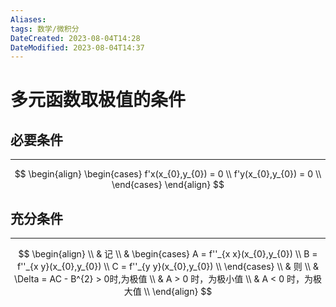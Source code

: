 ```yaml
---
Aliases: 
tags: 数学/微积分 
DateCreated: 2023-08-04T14:28
DateModified: 2023-08-04T14:37
---
```

# 多元函数取极值的条件

## 必要条件
---

$$
\begin{align}
\begin{cases}
f'x(x_{0},y_{0}) = 0 \\
f'y(x_{0},y_{0}) = 0 \\
\end{cases}
\end{align}
$$

## 充分条件
---

$$
\begin{align} \\
 & 记 \\
 & \begin{cases}
A = f''_{x x}(x_{0},y_{0}) \\
B = f''_{x y}(x_{0},y_{0}) \\
C = f''_{y y}(x_{0},y_{0}) \\
\end{cases} \\
 & 则 \\
 & \Delta = AC - B^{2} > 0时,为极值 \\
 & A > 0 时，为极小值 \\
 & A < 0 时，为极大值 \\
\end{align} 
$$
